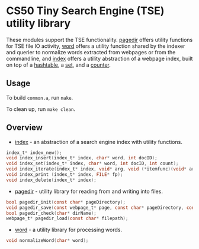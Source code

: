 # CS50 Tiny Search Engine (TSE) utility library

These modules support the TSE functionality.  [pagedir](pagedir.h) offers utility functions for TSE file IO activity, [word](word.h) offers a utility function shared by the indexer and querier to normalize words extracted from webpages or from the commandline, and [index](index.h) offers a utility abstraction of a webpage index, built on top of a [hashtable](../libcs50/hashtable.h), a [set](../libcs50/set.h), and a [counter](../libcs50/counters.h).

## Usage

To build `common.a`, run `make`.

To clean up, run `make clean`.

## Overview

* [index](index.h) - an abstraction of a search engine index with utility functions.

```c
index_t* index_new();
void index_insert(index_t* index, char* word, int docID);
void index_set(index_t* index, char* word, int docID, int count);
void index_iterate(index_t* index, void* arg, void (*itemfunc)(void* arg, const char* key, void* item));
void index_print (index_t* index, FILE* fp);
void index_delete(index_t* index);
```

* [pagedir](pagedir.h) - utility library for reading from and writing into files.

```c
bool pagedir_init(const char* pageDirectory);
void pagedir_save(const webpage_t* page, const char* pageDirectory, const int docID);
bool pagedir_check(char* dirName);
webpage_t* pagedir_load(const char* filepath);
```

* [word](word.h) - a utility library for processing words.

```c
void normalizeWord(char* word);
```

